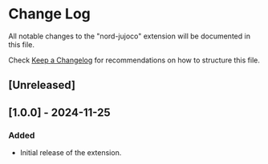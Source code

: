 # Change Log

All notable changes to the "nord-jujoco" extension will be documented in this file.

Check [Keep a Changelog](http://keepachangelog.com/) for recommendations on how to structure this file.

## [Unreleased]

## [1.0.0] - 2024-11-25
### Added
- Initial release of the extension.
